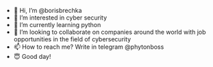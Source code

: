 - 👋 Hi, I’m @borisbrechka
- 👀 I’m interested in cyber security
- 🌱 I’m currently learning python
- 💞️ I’m looking to collaborate on companies around the world with job opportunities in the field of cybersecurity
- 📫 How to reach me? Write in telegram @phytonboss
- 😇 Good day!
